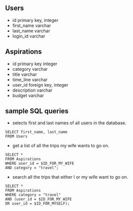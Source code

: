 ## Users 
* id primary key, integer
* first_name varchar
* last_name varchar
* login_id varchar

## Aspirations
* id primary key integer
* category varchar
* title varchar
* time_line varchar
* user_id foreign key, integer 
* description varchar
* budget varchar

## sample SQL queries
* selects first and last names of all users in the database.
```
SELECT first_name, last_name
FROM Users
 ```

* get a list of all the trips my wife wants to go on. 

```
SELECT *
FROM Aspirations
WHERE user_id = $ID_FOR_MY_WIFE 
AND category = "travel";
```

* search all the trips that either I or my wife want to go on.
```
SELECT *
FROM Aspirations
WHERE category = "travel"
AND (user_id = $ID_FOR_MY_WIFE
OR user_id = $ID_FOR_MYSELF);
```